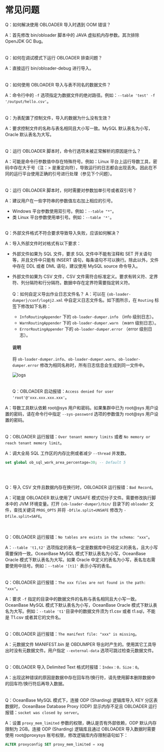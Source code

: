 常见问题 
=========================


Q：如何解决使用 OBLOADER 导入时遇到 OOM 错误？

A：首先修改 bin/obloader 脚本中的 JAVA 虚拟机内存参数。其次排除 OpenJDK GC Bug。
<br><br><br>
Q：如何在调试模式下运行 OBLOADER 排查问题？

A：直接运行 bin/obloader-debug 进行导入。
<br><br><br>
Q：如何使用 OBLOADER 导入与表不同名的数据文件？

A：命令行中的 `-f` 选项指定为数据文件的绝对路径。例如：`--table 'test' -f '/output/hello.csv'`。
<br><br><br>
Q：为表配置了控制文件，导入的数据为什么没有生效？

A：要求控制文件的名称与表名相同且大小写一致。MySQL 默认表名为小写，Oracle 默认表名为大写。
<br><br><br>
Q：运行 OBLOADER 脚本时，命令行选项未被正常解析的原因是什么？

A：可能是命令行参数值中存在特殊符号。例如：Linux 平台上运行导数工具，密码中存在大于号（注：> 是重定向符），导致运行的日志都会出现丢失。因此在不同的运行平台使用正确的引号进行处理（参见下个问题）。
<br><br><br>
Q：运行 OBLOADER 脚本时，何时需要对参数加单引号或者双引号？

A：建议用户在一些字符串的参数值左右加上相应的引号。

- Windows 平台参数使用双引号。例如：`--table "*"`。
- 类 Linux 平台参数使用单引号。例如：`--table '*'`。
<br><br>

Q：外部文件格式不符合要求导致导入失败，应该如何解决？

A：导入外部文件时对格式有以下要求：

- 外部文件如果为 SQL 文件，要求 SQL 文件中不能有注释和 SET 开关语句等，并且文件中只能有 INSERT 语句，每条语句不可以换行。除此以外，文件中存在 DDL 或者 DML 语句，建议使用 MySQL source 命令导入。
- 外部文件如果为 CSV 文件，CSV 文件需符合标准定义。要求有转义符、定界符、列分隔符和行分隔符。数据中存在定界符需要指定转义符。
<br><br>
Q：如何自定义导出作业日志文件名？
A：可以在 `{ob-loader-dumper}/conf/log4j2.xml` 中自定义日志文件名。如下图所示，在 `Routing` 标签下修改如下名称：
   - `InfoRoutingAppender` 下的 `ob-loader-dumper.info` （info 级别日志）。
   - `WarnRoutingAppender` 下的 `ob-loader-dumper.warn` （warn 级别日志）。
   - `ErrorRoutingAppender` 下的 `ob-loader-dumper.error` （error 级别日志）。
   <main id="notice" type='explain'>
      <h4>说明</h4>
      <p>将 <code>ob-loader-dumper.info</code>、<code>ob-loader-dumper.warn</code>、<code>ob-loader-dumper.error</code> 修改为相同名称时，所有日志信息会生成到同一文件中。</p>
   </main> 
   
   ![logs](https://obbusiness-private.oss-cn-shanghai.aliyuncs.com/doc/img/obloaderobdumper/425/faq_logs_name.png)
<br><br><br>
Q：OBLOADER 启动报错：`Access denied for user 'root'@'xxx.xxx.xxx.xxx'`。

A：导数工具默认依赖 root@sys 用户和密码。如果集群中已为 root@sys 用户设置的密码，请在命令行中指定 `--sys-password` 选项的参数值为 root@sys 用户设置的密码。
<br><br><br>
Q：OBLOADER 运行报错：`Over tenant memory limits` 或者 `No memory or reach tenant memory limit`。

A：调大全局 SQL 工作区的内存比例或者减少 `--thread` 并发数。

```sql
set global ob_sql_work_area_percentage=30; -- Default 5
```
<br><br>

Q：导入 CSV 文件且数据内存在换行时，OBLOADER 运行报错：`Bad Record`。

A：可能是 OBLOADER 默认使用了 UNSAFE 模式切分子文件。需要修改执行脚本中的 JVM 环境变量。打开 `{ob-loader-dumper}/bin/` 目录下的 `obloader` 文件，查找关键词 `PROG_OPTS` 并将 `-Dfile.split=UNSAFE` 修改为 `-Dfile.split=SAFE`。

<br><br>
Q：OBLOADER 运行报错：`No tables are exists in the schema: "xxx"`。

A：`--table 't1,t2'` 选项指定的表名一定是数据库中已经定义的表名，且大小写需要保持一致。OceanBase MySQL 模式下默认表名为小写，OceanBase Oracle 模式下默认表名为大写。如果 Oracle 中定义的表名为小写，表名左右需要使用中括号。例如：`--table '[t1]'` 表示小写的表名。
<br><br><br>
Q：OBLOADER 运行报错：`The xxx files are not found in the path: "xxx"`。

A：要求 `-f` 指定的目录中的数据文件的名称与表名相同且大小写一致。OceanBase MySQL 模式下默认表名为小写，OceanBase Oracle 模式下默认表名为大写。例如：`--table 't1'`目录中的数据文件须为 t1.csv 或者 t1.sql，不能是 T1.csv 或者其它的文件名。
<br><br><br>
Q：OBLOADER 运行报错：`The manifest file: "xxx" is missing`。

A：元数据文件 MANIFEST.bin 是 OBDUMPER 导出时产生的。使用其它工具导出时没有元数据文件。用户指定 `--external-data` 选项可跳过检查元数据文件。
<br><br><br>
Q：OBLOADER 导入 Delimited Text 格式时报错：`Index：0，Size：0`。

A：出现这种错误的原因是数据中存在回车符/换行符，请先使用脚本删除数据中的回车符/换行符后再导入数据。
<br><br><br>
Q：OceanBase MySQL 模式下，连接 ODP (Sharding) 逻辑库导入 KEY 分区表数据时，OceanBase Database Proxy (ODP) 显示内存不足且 OBLOADER 运行报错：`socket was closed by server`。

A：设置 `proxy_mem_limited` 参数的权限，确认是否有外部依赖，ODP 默认内存限制为 2GB。连接 ODP (Sharding) 逻辑库且通过 OBLOADER 导入数据时需要使用 root@proxysys 账号权限，修改逻辑库内存限制语句如下：

```sql
ALTER proxyconfig SET proxy_mem_limited = xxg
```

